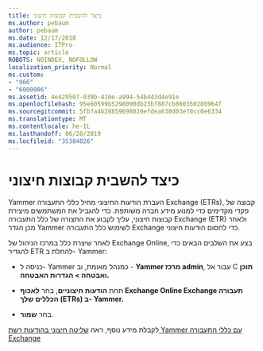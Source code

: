 ```yaml
---
title: כיצד להשבית קבוצות חיצוני
ms.author: pebaum
author: pebaum
ms.date: 12/17/2018
ms.audience: ITPro
ms.topic: article
ROBOTS: NOINDEX, NOFOLLOW
localization_priority: Normal
ms.custom:
- "966"
- "6000006"
ms.assetid: 4e429507-039b-410e-a994-54b443d4e91e
ms.openlocfilehash: 95e60599b5298090db23bf887cb860350280964f
ms.sourcegitcommit: 5fb7a4b28859690020efdea630d03e70cc0e6334
ms.translationtype: MT
ms.contentlocale: he-IL
ms.lasthandoff: 06/28/2019
ms.locfileid: "35384826"
---
```

# <a name="how-to-disable-external-groups"></a>כיצד להשבית קבוצות חיצוני

Yammer העברת הודעות החיצוני מחיל כללי התעבורה Exchange (ETRs), קבוצה של פקדי מקדימים כדי למנוע מידע חברה משותפת. כדי להגביל את המשתמשים מיצירת קבוצות חיצוני, עליך לקבוע את התצורה של כלל התעבורה Exchange (ETR) ולאחר מכן הגדר Yammer לשימוש כלל התעבורה Exchange כדי לחסום הודעות חיצוני.
  
לאחר שיצרת כלל במרכז הניהול של Exchange Online, בצע את השלבים הבאים כדי להגדיר ETR להחלת ב- Yammer:
  
- כניסה ל- Yammer כמנהל מאומת, וב - **Yammer מרכז admin**, עבור אל C **תוכן ואבטחה \> הגדרות האבטחה.**

- תחת **הודעות חיצוניים**, בחר **לאכוף Exchange Online Exchange תעבורה הכללים שלך (ETRs) ב- Yammer.**

- בחר **שמור**.

לקבלת מידע נוסף, ראה [שליטה חיצוני בהודעות רשת Yammer עם כללי התעבורה Exchange](https://support.office.com/article/Control-external-messaging-in-a-Yammer-network-with-Exchange-Transport-Rules-f8fd6403-c8f3-4307-9230-65304d6000d9)
  